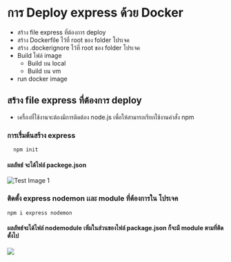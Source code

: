 # การ Deploy express ด้วย Docker
* สร้าง file express ที่ต้องการ deploy
* สร้าง Dockerfile ไว้ที่ root ของ folder โปรเจค
* สร้าง .dockerignore ไว้ที่ root ของ folder โปรเจค
* Build ไฟล์ image 
  * Build บน local
  * Build บน vm
* run docker image

## สร้าง file express ที่ต้องการ deploy
* เครื่องที่ใช้งานจะต้องมีการติดต้อง node.js เพื่อให้สามารถเรียกใช้งานคำสั่ง npm
### การเรื่มต้นสร้าง express
```
  npm init
```
#### ผลลัพธ์ จะได้ไฟล์ packege.json
![Test Image 1](https://www.img.in.th/images/fd6ecb75e2ae620c5785629b554851ec.png)

### ติดตั้ง express nodemon เเละ module ที่ต้องการใน โปรเจค
```
npm i express nodemon
```
#### ผลลัพธ์จะได้ไฟล์ nodemodule เพิ่มในส่วนของไฟล์ package.json ก็จะมี module ตามที่ติดตั้งไป
![](https://www.img.in.th/images/c0194b82b454aab1c709acd0a7d2799a.png)

